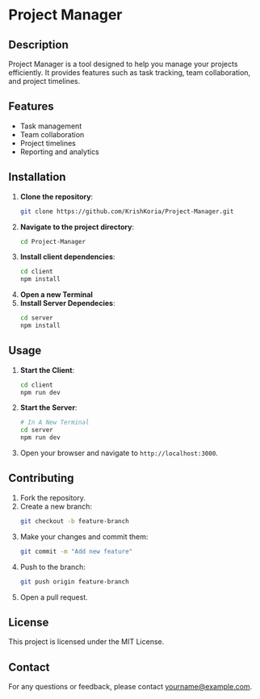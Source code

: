 # Project Manager

## Description

Project Manager is a tool designed to help you manage your projects efficiently. It provides features such as task tracking, team collaboration, and project timelines.

## Features

- Task management
- Team collaboration
- Project timelines
- Reporting and analytics

## Installation

1. **Clone the repository**:
   ```bash
   git clone https://github.com/KrishKoria/Project-Manager.git
   ```
2. **Navigate to the project directory**:
   ```bash
   cd Project-Manager
   ```
3. **Install client dependencies**:
   ```bash
   cd client
   npm install
   ```
4. **Open a new Terminal**
5. **Install Server Dependecies**:
   ```bash
   cd server
   npm install
   ```

## Usage

1. **Start the Client**:
   ```bash
   cd client
   npm run dev
   ```
2. **Start the Server**:

   ```bash
   # In A New Terminal
   cd server
   npm run dev
   ```

3. Open your browser and navigate to `http://localhost:3000`.

## Contributing

1. Fork the repository.
2. Create a new branch:
   ```bash
   git checkout -b feature-branch
   ```
3. Make your changes and commit them:
   ```bash
   git commit -m "Add new feature"
   ```
4. Push to the branch:
   ```bash
   git push origin feature-branch
   ```
5. Open a pull request.

## License

This project is licensed under the MIT License.

## Contact

For any questions or feedback, please contact [yourname@example.com](mailto:yourname@example.com).
